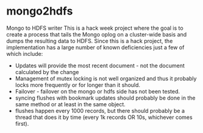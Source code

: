 # mongo2hdfs
Mongo to HDFS writer
This is a hack week project where the goal is to create a process that tails the Mongo oplog on a cluster-wide basis and dumps the resulting data to HDFS.  Since this is a hack project, the implementation has a large number of known deficiencies just a few of which include:
* Updates will provide the most recent document - not the document calculated by the change
* Management of mutex locking is not well organized and thus it probably locks more frequently or for longer than it should.
* Failover - failover on the mongo or hdfs side has not been tested.
* syncing flushes with bookmark updates should probably be done in the same method or at least in the same object.
* flushes happen every 1000 records, but there should probably be a thread that does it by time (every 1k records OR 10s, whichever comes first).
